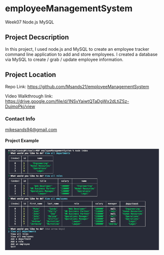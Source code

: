 # employeeManagementSystem
Week07 Node.js MySQL
## Project Decscription
In this project, I used node.js and MySQL to create an employee tracker command line application to add and store employees. I created a database via MySQL to create / grab / update employee information. 
## Project Location
Repo Link: https://github.com/Msands21/employeeManagementSystem

Video Walkthrough link: https://drive.google.com/file/d/1NSvYaiwtQTaDgWx2dLtiZSz-DujmoPkj/view

### Contact Info
mikesands94@gmail.com

#### Project Example
![Preview](./assets/Screen%20Shot%202022-05-04%20at%201.53.50%20AM.png)